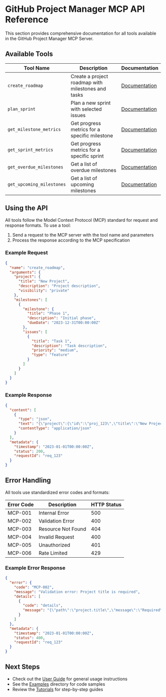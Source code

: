 # GitHub Project Manager MCP API Reference

This section provides comprehensive documentation for all tools available in the GitHub Project Manager MCP Server.

## Available Tools

| Tool Name | Description | Documentation |
|-----------|-------------|---------------|
| `create_roadmap` | Create a project roadmap with milestones and tasks | [Documentation](create-roadmap.md) |
| `plan_sprint` | Plan a new sprint with selected issues | [Documentation](plan-sprint.md) |
| `get_milestone_metrics` | Get progress metrics for a specific milestone | [Documentation](get-milestone-metrics.md) |
| `get_sprint_metrics` | Get progress metrics for a specific sprint | [Documentation](get-sprint-metrics.md) |
| `get_overdue_milestones` | Get a list of overdue milestones | [Documentation](get-overdue-milestones.md) |
| `get_upcoming_milestones` | Get a list of upcoming milestones | [Documentation](get-upcoming-milestones.md) |

## Using the API

All tools follow the Model Context Protocol (MCP) standard for request and response formats. To use a tool:

1. Send a request to the MCP server with the tool name and parameters
2. Process the response according to the MCP specification

### Example Request

```json
{
  "name": "create_roadmap",
  "arguments": {
    "project": {
      "title": "New Project",
      "description": "Project description",
      "visibility": "private"
    },
    "milestones": [
      {
        "milestone": {
          "title": "Phase 1",
          "description": "Initial phase",
          "dueDate": "2023-12-31T00:00:00Z"
        },
        "issues": [
          {
            "title": "Task 1",
            "description": "Task description",
            "priority": "medium",
            "type": "feature"
          }
        ]
      }
    ]
  }
}
```

### Example Response

```json
{
  "content": [
    {
      "type": "json",
      "text": "{\"project\":{\"id\":\"proj_123\",\"title\":\"New Project\",\"description\":\"Project description\",\"visibility\":\"private\",\"status\":\"active\",\"createdAt\":\"2023-01-01T00:00:00Z\",\"updatedAt\":\"2023-01-01T00:00:00Z\"},\"milestones\":[{\"id\":\"ms_123\",\"title\":\"Phase 1\",\"description\":\"Initial phase\",\"dueDate\":\"2023-12-31T00:00:00Z\",\"status\":\"active\",\"progress\":{\"openIssues\":1,\"closedIssues\":0,\"completionPercentage\":0},\"issues\":[{\"id\":\"issue_123\",\"title\":\"Task 1\",\"description\":\"Task description\",\"priority\":\"medium\",\"type\":\"feature\",\"status\":\"active\"}]}]}",
      "contentType": "application/json"
    }
  ],
  "metadata": {
    "timestamp": "2023-01-01T00:00:00Z",
    "status": 200,
    "requestId": "req_123"
  }
}
```

## Error Handling

All tools use standardized error codes and formats:

| Error Code | Description | HTTP Status |
|------------|-------------|-------------|
| MCP-001 | Internal Error | 500 |
| MCP-002 | Validation Error | 400 |
| MCP-003 | Resource Not Found | 404 |
| MCP-004 | Invalid Request | 400 |
| MCP-005 | Unauthorized | 401 |
| MCP-006 | Rate Limited | 429 |

### Example Error Response

```json
{
  "error": {
    "code": "MCP-002",
    "message": "Validation error: Project title is required",
    "details": [
      {
        "code": "details",
        "message": "{\"path\":\"project.title\",\"message\":\"Required\"}"
      }
    ]
  },
  "metadata": {
    "timestamp": "2023-01-01T00:00:00Z",
    "status": 400,
    "requestId": "req_123"
  }
}
```

## Next Steps

- Check out the [User Guide](../user-guide.md) for general usage instructions
- See the [Examples](../../examples/README.md) directory for code samples
- Review the [Tutorials](../tutorials/getting-started.md) for step-by-step guides
